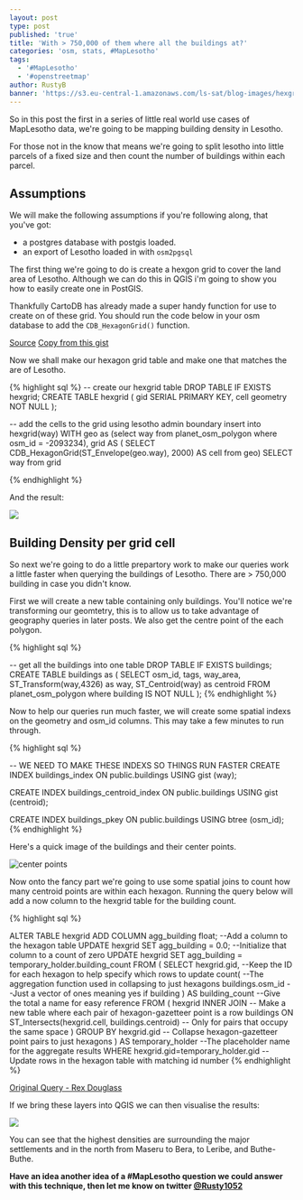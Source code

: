 ```yaml
---
layout: post
type: post
published: 'true'
title: 'With > 750,000 of them where all the buildings at?'
categories: 'osm, stats, #MapLesotho'
tags:
  - '#MapLesotho'
  - '#openstreetmap'
author: RustyB
banner: 'https://s3.eu-central-1.amazonaws.com/ls-sat/blog-images/hexgrid/ml-bulding-densityw.jpg'
---
```


So in this post the first in a series of little real world use cases of MapLesotho data, we're going to be mapping building density in Lesotho.

For those not in the know that means we're going to split lesotho into little parcels of a fixed size and then count the number of buildings within each parcel.

## Assumptions

We will make the following assumptions if you're following along, that you've got:

- a postgres database with postgis loaded.
- an export of Lesotho loaded in with `osm2pgsql`

The first thing we're going to do is create a hexgon grid to cover the land area of Lesotho. Although we can do this in QGIS i'm going to show you how to easily create one in PostGIS.

Thankfully CartoDB has already made a super handy function for use to create on of these grid. You should run the code below in your osm database to add the `CDB_HexagonGrid()` function.

[Source](https://github.com/CartoDB/cartodb-postgresql/blob/master/scripts-available/CDB_Hexagon.sql) [Copy from this gist](https://gist.github.com/rustyb/a9e266f1c3e96d0812609b5874c26322#file-cartodb-hexagon-grid-function-sql)

Now we shall make our hexagon grid table and make one that matches the are of Lesotho.

{% highlight sql %}
-- create our hexgrid table
DROP TABLE IF EXISTS hexgrid;
CREATE TABLE hexgrid (
  gid             SERIAL PRIMARY KEY,
  cell           geometry NOT NULL
);

-- add the cells to the grid using lesotho admin boundary
insert into hexgrid(way)
  WITH
 geo as (select way from planet_osm_polygon where osm_id = -2093234),
 grid AS ( SELECT CDB_HexagonGrid(ST_Envelope(geo.way), 2000) AS cell from geo)
SELECT way from grid

{% endhighlight %}

And the result:

![](https://s3.eu-central-1.amazonaws.com/ls-sat/blog-images/hexgrid/hexgrid.jpg)

## Building Density per grid cell

So next we're going to do a little prepartory work to make our queries work a little faster when querying the buildings of Lesotho. There are > 750,000 building in case you didn't know.

First we will create a new table containing only buildings. You'll notice we're transforming our geomtetry, this is to allow us to take advantage of geography queries in later posts. We also get the centre point of the each polygon.

{% highlight sql %}

-- get all the buildings into one table
DROP TABLE IF EXISTS buildings;
CREATE TABLE buildings as (
SELECT osm_id, tags, way_area, ST_Transform(way,4326) as way, ST_Centroid(way) as centroid
FROM planet_osm_polygon where building IS NOT NULL
);
{% endhighlight %}

Now to help our queries run much faster, we will create some spatial indexs on the geometry and osm_id columns. This may take a few minutes to run through.

{% highlight sql %}

-- WE NEED TO MAKE THESE INDEXS SO THINGS RUN FASTER
CREATE INDEX buildings_index
  ON public.buildings
  USING gist
  (way);

CREATE INDEX buildings_centroid_index
  ON public.buildings
  USING gist
  (centroid);

CREATE INDEX buildings_pkey
  ON public.buildings
  USING btree
  (osm_id);
{% endhighlight %}

Here's a quick image of the buildings and their center points.

![center points](https://s3.eu-central-1.amazonaws.com/ls-sat/blog-images/hexgrid/buildings.jpg)

Now onto the fancy part we're going to use some spatial joins to count how many centroid points are within each hexagon. Running the query below will add a now column to the hexgrid table for the building count.

{% highlight sql %}

ALTER TABLE hexgrid ADD COLUMN agg_building float; --Add a column to the hexagon table
UPDATE hexgrid SET agg_building = 0.0; --Initialize that column to a count of zero
UPDATE hexgrid SET agg_building = temporary_holder.building_count
  FROM
  (
    SELECT
      hexgrid.gid, --Keep the ID for each hexagon to help specify which rows to update
      count( --The aggregation function used in collapsing to just hexagons
          buildings.osm_id --Just a vector of ones meaning yes if building
          ) AS building_count --Give the total a name for easy reference
    FROM
    (
      hexgrid
      INNER JOIN -- Make a new table where each pair of hexagon-gazetteer point is a row
      buildings
      ON ST_Intersects(hexgrid.cell, buildings.centroid) -- Only for pairs that occupy the same space
    )
    GROUP BY hexgrid.gid -- Collapse hexagon-gazetteer point pairs to just hexagons
  ) AS temporary_holder --The placeholder name for the aggregate results
  WHERE hexgrid.gid=temporary_holder.gid --Update rows in the hexagon table with matching id number
{% endhighlight %}

[Original Query - Rex Douglass](http://rexdouglass.com/spatial-hexagon-binning-in-postgis/)

If we bring these layers into QGIS we can then visualise the results:

![](https://s3.eu-central-1.amazonaws.com/ls-sat/blog-images/hexgrid/ml-bulding-densityw.jpg)

You can see that the highest densities are surrounding the major settlements and in the north from Maseru to Bera, to Leribe, and Buthe-Buthe.

**Have an idea another idea of a #MapLesotho question we could answer with this technique, then let me know on twitter [@Rusty1052](https://twitter.com/rusty1052)**